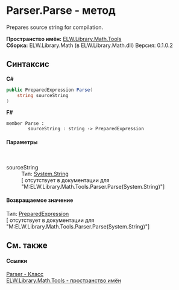 # Parser.Parse - метод
 

Prepares source string for compilation.

**Пространство имён:**&nbsp;<a href="N_ELW_Library_Math_Tools">ELW.Library.Math.Tools</a><br />**Сборка:**&nbsp;ELW.Library.Math (в ELW.Library.Math.dll) Версия: 0.1.0.2

## Синтаксис

**C#**<br />
``` C#
public PreparedExpression Parse(
	string sourceString
)
```

**F#**<br />
``` F#
member Parse : 
        sourceString : string -> PreparedExpression 

```


#### Параметры
&nbsp;<dl><dt>sourceString</dt><dd>Тип:&nbsp;<a href="http://msdn2.microsoft.com/ru-ru/library/s1wwdcbf" target="_blank">System.String</a><br />\[<param name="sourceString"/> отсутствует в документации для "M:ELW.Library.Math.Tools.Parser.Parse(System.String)"\]</dd></dl>

#### Возвращаемое значение
Тип:&nbsp;<a href="T_ELW_Library_Math_Expressions_PreparedExpression">PreparedExpression</a><br />\[<returns> отсутствует в документации для "M:ELW.Library.Math.Tools.Parser.Parse(System.String)"\]

## См. также


#### Ссылки
<a href="T_ELW_Library_Math_Tools_Parser">Parser - Класс</a><br /><a href="N_ELW_Library_Math_Tools">ELW.Library.Math.Tools - пространство имён</a><br />
